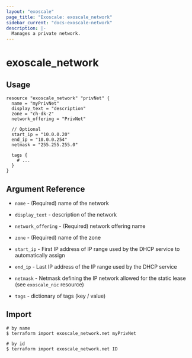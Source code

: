 ```yaml
---
layout: "exoscale"
page_title: "Exoscale: exoscale_network"
sidebar_current: "docs-exoscale-network"
description: |-
  Manages a private network.
---
```


# exoscale_network


## Usage

```hcl
resource "exoscale_network" "privNet" {
  name = "myPrivNet"
  display_text = "description"
  zone = "ch-dk-2"
  network_offering = "PrivNet"

  // Optional
  start_ip = "10.0.0.20"
  end_ip = "10.0.0.254"
  netmask = "255.255.255.0"

  tags {
    # ...
  }
}
```

## Argument Reference

- `name` - (Required) name of the network

- `display_text` - description of the network

- `network_offering` - (Required) network offering name

- `zone` - (Required) name of the zone

- `start_ip` - First IP address of IP range used by the DHCP service to automatically assign

- `end_ip` - Last IP address of the IP range used by the DHCP service

- `netmask` - Netmask defining the IP network allowed for the static lease (see `exoscale_nic` resource)

- `tags` - dictionary of tags (key / value)


## Import

```shell
# by name
$ terraform import exoscale_network.net myPrivNet

# by id
$ terraform import exoscale_network.net ID
```
